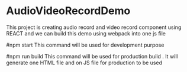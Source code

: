 # AudioVideoRecordDemo
This project is creating audio record and video record component using REACT and we can build this demo using webpack into one js file

#npm start 
This command will be used for development purpose

#npm run build
This command will be used for production build . It will generate one HTML file and on JS file for production to be used
